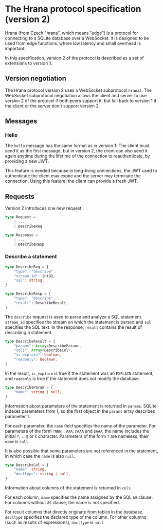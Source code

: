 # The Hrana protocol specification (version 2)

Hrana (from Czech "hrana", which means "edge") is a protocol for connecting to a
SQLite database over a WebSocket. It is designed to be used from edge functions,
where low latency and small overhead is important.

In this specification, version 2 of the protocol is described as a set of
extensions to version 1.

## Version negotiation

The Hrana protocol version 2 uses a WebSocket subprotocol `hrana2`. The
WebSocket subprotocol negotiation allows the client and server to use version 2
of the protocol if both peers support it, but fall back to version 1 if the
client or the server don't support version 2.

## Messages

### Hello

The `hello` message has the same format as in version 1. The client must send it
as the first message, but in version 2, the client can also send it again
anytime during the lifetime of the connection to reauthenticate, by providing a
new JWT.

This feature is needed because in long-living connections, the JWT used to
authenticate the client may expire and the server may terminate the connection.
Using this feature, the client can provide a fresh JWT.

## Requests

Version 2 introduces one new request:

```typescript
type Request =
    | ...
    | DescribeReq

type Response =
    | ...
    | DescribeResp
```

### Describe a statement

```typescript
type DescribeReq = {
    "type": "describe",
    "stream_id": int32,
    "sql": string,
}

type DescribeResp = {
    "type": "describe",
    "result": DescribeResult,
}
```

The `describe` request is used to parse and analyze a SQL statement. `stream_id`
specifies the stream on which the statement is parsed and `sql` specifies the
SQL text. In the response, `result` contains the result of describing a
statement.

```typescript
type DescribeResult = {
    "params": Array<DescribeParam>,
    "cols": Array<DescribeCol>,
    "is_explain": boolean,
    "readonly": boolean,
}
```

In the result, `is_explain` is true if the statement was an `EXPLAIN` statement,
and `readonly` is true if the statement does not modify the database.

```typescript
type DescribeParam = {
    "name": string | null,
}
```

Information about parameters of the statement is returned in `params`. SQLite
indexes parameters from 1, so the first object in the `params` array describes
parameter 1.

For each parameter, the `name` field specifies the name of the parameter. For
parameters of the form `?NNN`, `:AAA`, `@AAA` and `$AAA`, the name includes the
initial `?`, `:`, `@` or `$` character. Parameters of the form `?` are nameless,
their `name` is `null`.

It is also possible that some parameters are not referenced in the statement, in
which case the `name` is also `null`.

```typescript
type DescribeCol = {
    "name": string,
    "decltype": string | null,
}
```

Information about columns of the statement is returned in `cols`.

For each column, `name` specifies the name assigned by the SQL `AS` clause. For
columns without `AS` clause, the name is not specified.

For result columns that directly originate from tables in the database,
`decltype` specifies the declared type of the column. For other columns (such as
results of expressions), `decltype` is `null`.
